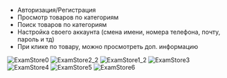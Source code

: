  - Авторизация/Регистрация
 - Просмотр товаров по категориям
 - Поиск товаров по категориям
 - Настройка своего аккаунта (смена имени, номера телефона, почту, пароль и тд)
 - При клике по товару, можно просмотреть доп. информацию

![ExamStore0](https://github.com/DaniilSob2004/StoreExam/assets/106149184/b525dd02-fbed-433a-a3c7-c03cf39d286d)
![ExamStore2_2](https://github.com/DaniilSob2004/StoreExam/assets/106149184/af10ca90-0aca-4d42-ab39-fb667ae4de30)
![ExamStore1_2](https://github.com/DaniilSob2004/StoreExam/assets/106149184/03de6b05-1663-4ffc-a528-bd2dbe2a4c03)
![ExamStore3](https://github.com/DaniilSob2004/StoreExam/assets/106149184/f9a781ea-cc13-4437-9aba-e91428a6239d)
![ExamStore4](https://github.com/DaniilSob2004/StoreExam/assets/106149184/386b5d8b-18b2-4b48-8142-f020e2a7cf3c)
![ExamStore5](https://github.com/DaniilSob2004/StoreExam/assets/106149184/d6c5d09c-a369-43f2-9856-81b45b7d9cb9)
![ExamStore6](https://github.com/DaniilSob2004/StoreExam/assets/106149184/63b3b956-6e5d-468d-a1a1-25779d25d817)
